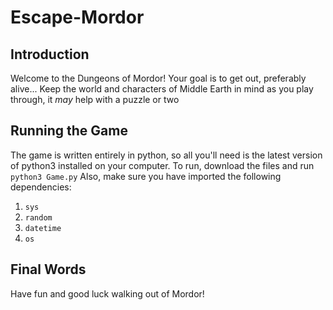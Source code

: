# Escape-Mordor

## Introduction

Welcome to the Dungeons of Mordor! Your goal is to get out, preferably alive...
Keep the world and characters of Middle Earth in mind as you play through, it _may_ help with a puzzle or two

## Running the Game

The game is written entirely in python, so all you'll need is the latest version of python3 installed on your computer.
To run, download the files and run `python3 Game.py`
Also, make sure you have imported the following dependencies:

1. `sys`
2. `random`
3. `datetime`
4. `os`

## Final Words

Have fun and good luck walking out of Mordor!
